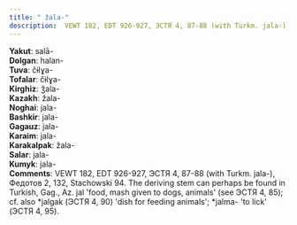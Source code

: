 ```yaml
---
title: " žala-"
description:  VEWT 182, EDT 926-927, ЭСТЯ 4, 87-88 (with Turkm. jala-), Федотов 2, 132, Stachowski 94. The deriving stem can perhaps be found in Turkish, Gag., Az. jal 'food, mash given to dogs, animals' (see ЭСТЯ 4, 85); cf. also *jalgak (ЭСТЯ 4, 90) 'dish for feeding animals'; *jalma- 'to lick' (ЭСТЯ 4, 95).
---
```


<strong>Yakut</strong>:  salā-<br>
<strong>Dolgan</strong>:  halan-<br>
<strong>Tuva</strong>:  čɨlɣa-<br>
<strong>Tofalar</strong>:  čɨlɣa-<br>
<strong>Kirghiz</strong>:  ǯala-<br>
<strong>Kazakh</strong>:  žala-<br>
<strong>Noghai</strong>:  jala-<br>
<strong>Bashkir</strong>:  jala-<br>
<strong>Gagauz</strong>:  jala-<br>
<strong>Karaim</strong>:  jala-<br>
<strong>Karakalpak</strong>:  žala-<br>
<strong>Salar</strong>:  jala-<br>
<strong>Kumyk</strong>:  jala-<br>
<strong>Comments</strong>:  VEWT 182, EDT 926-927, ЭСТЯ 4, 87-88 (with Turkm. jala-), Федотов 2, 132, Stachowski 94. The deriving stem can perhaps be found in Turkish, Gag., Az. jal 'food, mash given to dogs, animals' (see ЭСТЯ 4, 85); cf. also *jalgak (ЭСТЯ 4, 90) 'dish for feeding animals'; *jalma- 'to lick' (ЭСТЯ 4, 95).<br>


